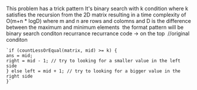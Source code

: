 This problem has a trick pattern
It's binary search with k condition where k satisfies the recursion from the 2D matrix
resulting in a time complexity of
O(m+n * logD)
where m and n are rows and colomns and D is the difference between the maximum and minimum elements
​
the format pattern will be
​
binary search
conditon recurrance
recurrance code -> on the top
​
//original conditon
```
`if (countLessOrEqual(matrix, mid) >= k) {
ans = mid;
right = mid - 1; // try to looking for a smaller value in the left side
} else left = mid + 1; // try to looking for a bigger value in the right side
}`
```
​
​